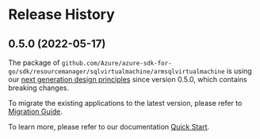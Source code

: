 # Release History

## 0.5.0 (2022-05-17)

The package of `github.com/Azure/azure-sdk-for-go/sdk/resourcemanager/sqlvirtualmachine/armsqlvirtualmachine` is using our [next generation design principles](https://azure.github.io/azure-sdk/general_introduction.html) since version 0.5.0, which contains breaking changes.

To migrate the existing applications to the latest version, please refer to [Migration Guide](https://aka.ms/azsdk/go/mgmt/migration).

To learn more, please refer to our documentation [Quick Start](https://aka.ms/azsdk/go/mgmt).